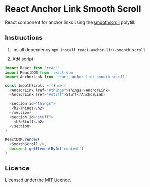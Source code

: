 # React Anchor Link Smooth Scroll

React component for anchor links using the [smoothscroll](https://github.com/iamdustan/smoothscroll) polyfill.

## Instructions

1. Install dependency `npm install react-anchor-link-smooth-scroll`

2. Add script

``` js
import React from 'react'
import ReactDOM from 'react-dom'
import AnchorLink from 'react-anchor-link-smooth-scroll'

const SmoothScroll = () => (
  <AnchorLink href="#things">Things</AnchorLink>
  <AnchorLink href="#stuff">Stuff</AnchorLink>

  <section id="things">
   <h2>Things</h2>
  </section>
  <section id="stuff">
    <h2>Stuff</h2>
  </section>
)

ReactDOM.render(
  <SmoothScroll />,
  document.getElementById('content')
)
```

## Licence

Licensed under the [MIT](https://opensource.org/licenses/MIT) Licence.
